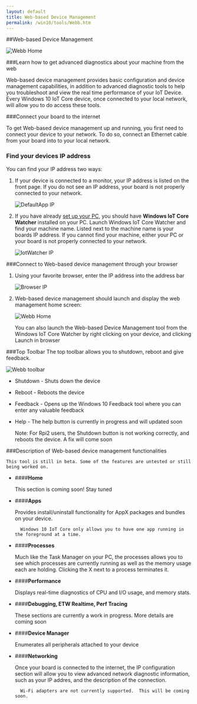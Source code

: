 ```yaml
---
layout: default
title: Web-based Device Management
permalink: /win10/tools/Webb.htm
---
```


<div class="container" markdown="1">

##Web-based Device Management

![Webb Home]({{site.baseurl}}/images/Webb/webb.png)

###Learn how to get advanced diagnostics about your machine from the web

Web-based device management provides basic configuration and device management capabilities, in addition to advanced diagnostic tools to help you troubleshoot and view the real time performance of your IoT Device. Every Windows 10 IoT Core device, once connected to your local network, will allow you to do access these tools.


###Connect your board to the internet
 
To get Web-based device management up and running, you first need to connect your device to your network. To do so, connect an Ethernet cable from your board into to your local network.


### Find your devices IP address

You can find your IP address two ways:

1.	If your device is connected to a monitor, your IP address is listed on the front page. If you do not see an IP address, your board is not properly connected to your network.  

    ![DefaultApp IP]({{site.baseurl}}/images/Webb/defaultapp_ip.png)

2.	If you have already [set up your PC]({{site.baseurl}}/win10/SetupPC.htm), you should have **Windows IoT Core Watcher** installed on your PC. Launch Windows IoT Core Watcher and find your machine name. Listed next to the machine name is your boards IP address. If you cannot find your machine, either your PC or your board is not properly connected to your network. 

    ![IotWatcher IP]({{site.baseurl}}/images/IoTCoreWatcher.png)

###Connect to Web-based device management through your browser

1.	Using your favorite browser, enter the IP address into the address bar

	![Browser IP]({{site.baseurl}}/images/Webb/browser_ip.png)

2.	Web-based device management should launch and display the web management home screen:

	![Webb Home]({{site.baseurl}}/images/Webb/webb.png)

    You can also launch the Web-based Device Management tool from the Windows IoT Core Watcher by right clicking on your device, and clicking Launch in browser

###Top Toolbar
The top toolbar allows you to shutdown, reboot and give feedback. 

![Webb toolbar]({{site.baseurl}}/images/Webb/toolbar.png)

* Shutdown - Shuts down the device
* Reboot - Reboots the device
* Feedback - Opens up the Windows 10 Feedback tool where you can enter any valuable feedback 
* Help - The help button is currently in progress and will updated soon 

    Note: For Rpi2 users, the Shutdown button is not working correctly, and reboots the device. A fix will come soon

 
###Description of Web-based device management functionalities

    This tool is still in beta. Some of the features are untested or still being worked on. 

* ####**Home**

	This section is coming soon! Stay tuned

* ####**Apps**

	Provides install/uninstall functionality for AppX packages and bundles on your device. 

	    Windows 10 IoT Core only allows you to have one app running in the foreground at a time. 

* ####**Processes**

	Much like the Task Manager on your PC, the processes allows you to see which processes are currently running as well as the memory usage each are holding.  Clicking the X next to a process terminates it.

* ####**Performance**

	Displays real-time diagnostics of CPU and I/O usage, and memory stats.

* ####**Debugging, ETW Realtime, Perf Tracing**

	These sections are currently a work in progress. More details are coming soon 

* ####**Device Manager**

	Enumerates all peripherals attached to your device

* ####**Networking**

	Once your board is connected to the internet, the IP configuration section will allow you to view advanced network diagnostic information, such as your IP addres, and the description of the connection. 

	    Wi-Fi adapters are not currently supported.  This will be coming soon.

 

</div>
